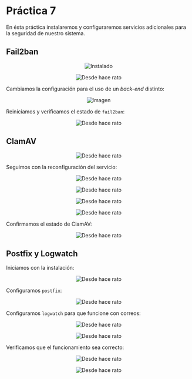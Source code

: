 # Práctica 7 
En ésta práctica instalaremos y configuraremos servicios adicionales para la seguridad de nuestro sistema.

## Fail2ban
<p align="center">
  <img src="https://github.com/MadPsychic/SysLinux/blob/main/practica7/imgs/Screenshot%20From%202024-12-03%2020-50-31.png?raw=true" alt="Instalado" />
</p>

<p align="center">
  <img src="https://github.com/MadPsychic/SysLinux/blob/main/practica7/imgs/Screenshot%20From%202024-12-03%2020-51-56.png?raw=true" alt="Desde hace rato" />
</p>

Cambiamos la configuración para el uso de un *back-end* distinto:
<p align="center">
  <img src="https://github.com/MadPsychic/SysLinux/blob/main/practica7/imgs/Screenshot%20From%202024-12-03%2020-52-32.png?raw=true" alt="Imagen" />
</p>

Reiniciamos y verificamos el estado de `fail2ban`:
<p align="center">
  <img src="https://github.com/MadPsychic/SysLinux/blob/main/practica7/imgs/Screenshot%20From%202024-12-03%2020-53-24.png?raw=true" alt="Desde hace rato" />
</p>

## ClamAV
<p align="center">
  <img src="https://github.com/MadPsychic/SysLinux/blob/main/practica7/imgs/Screenshot%20From%202024-12-03%2020-54-22.png?raw=true" alt="Desde hace rato" />
</p>

Seguimos con la reconfiguración del servicio:
<p align="center">
  <img src="https://github.com/MadPsychic/SysLinux/blob/main/practica7/imgs/Screenshot%20From%202024-12-03%2020-58-01.png?raw=true" alt="Desde hace rato" />
</p>

<p align="center">
  <img src="https://github.com/MadPsychic/SysLinux/blob/main/practica7/imgs/Screenshot%20From%202024-12-03%2020-59-54.png?raw=true" alt="Desde hace rato" />
</p>

<p align="center">
  <img src="https://github.com/MadPsychic/SysLinux/blob/main/practica7/imgs/Screenshot%20From%202024-12-03%2021-00-22.png?raw=true" alt="Desde hace rato" />
</p>

<p align="center">
  <img src="https://github.com/MadPsychic/SysLinux/blob/main/practica7/imgs/Screenshot%20From%202024-12-03%2021-00-45.png?raw=true" alt="Desde hace rato" />
</p>

Confirmamos el estado de ClamAV:
<p align="center">
  <img src="https://github.com/MadPsychic/SysLinux/blob/main/practica7/imgs/Screenshot%20From%202024-12-03%2021-01-45.png?raw=true" alt="Desde hace rato" />
</p>

## Postfix y Logwatch
Iniciamos con la instalación:
<p align="center">
  <img src="https://github.com/MadPsychic/SysLinux/blob/main/practica7/imgs/Screenshot%20From%202024-12-03%2021-02-35.png?raw=true" alt="Desde hace rato" />
</p>

Configuramos `postfix`:
<p align="center">
  <img src="https://github.com/MadPsychic/SysLinux/blob/main/practica7/imgs/Screenshot%20From%202024-12-03%2021-04-01.png?raw=true" alt="Desde hace rato" />
</p>

Configuramos `logwatch` para que funcione con correos:
<p align="center">
  <img src="https://github.com/MadPsychic/SysLinux/blob/main/practica7/imgs/Screenshot%20From%202024-12-03%2021-10-27.png?raw=true" alt="Desde hace rato" />
</p>

<p align="center">
  <img src="https://github.com/MadPsychic/SysLinux/blob/main/practica7/imgs/Screenshot%20From%202024-12-03%2021-11-10.png?raw=true" alt="Desde hace rato" />
</p>

Verificamos que el funcionamiento sea correcto:
<p align="center">
  <img src="https://github.com/MadPsychic/SysLinux/blob/main/practica7/imgs/Screenshot%20From%202024-12-03%2021-12-40.png?raw=true" alt="Desde hace rato" />
</p>

<p align="center">
  <img src="https://github.com/MadPsychic/SysLinux/blob/main/practica7/imgs/Screenshot%20From%202024-12-03%2021-13-13.png?raw=true" alt="Desde hace rato" />
</p>
